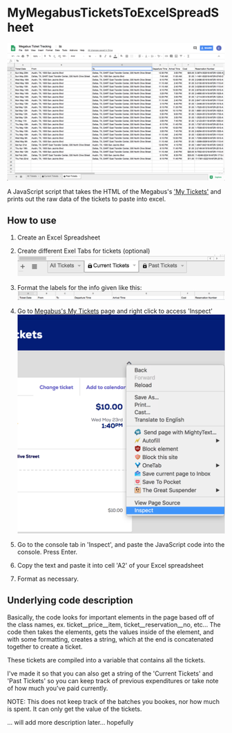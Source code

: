 # MyMegabusTicketsToExcelSpreadSheet
![Excel Spreadsheet](Images\FinishedProduct.png)

A JavaScript script that takes the HTML of the Megabus's ['My Tickets'](https://us.megabus.com/account-management/my-tickets) and prints out the raw data of the tickets to paste into excel.


## How to use

1. Create an Excel Spreadsheet

2. Create different Exel Tabs for tickets (optional)
![Sheet Tabs Format](Images\SheetTabsFormat.png)

3. Format the labels for the info given like this:
![Label Format](Images\LabelFormat.png)

4. Go to [Megabus's My Tickets](https://us.megabus.com/account-management/my-tickets) page and right click to access 'Inspect'
![Inspect Page](Images\Inspect.png)

5. Go to the console tab in 'Inspect', and paste the JavaScript code into the console. Press Enter.

6. Copy the text and paste it into cell 'A2' of your Excel spreadsheet

7. Format as necessary.


## Underlying code description

Basically, the code looks for important elements in the page based off of the class names, ex. ticket__price__item, ticket__reservation__no, etc... The code then takes the elements, gets the values inside of the element, and with some formatting, creates a string, which at the end is concatenated together to create a ticket.

These tickets are compiled into a variable that contains all the tickets.

I've made it so that you can also get a string of the 'Current Tickets' and 'Past Tickets' so you can keep track of previous expenditures or take note of how much you've paid currently.

NOTE: This does not keep track of the batches you bookes, nor how much is spent. It can only get the value of the tickets.

... will add more description later... hopefully


